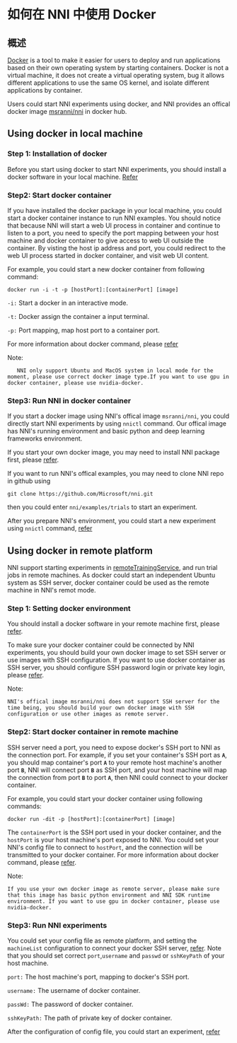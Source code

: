 # **如何在 NNI 中使用 Docker**

## 概述

[Docker](https://www.docker.com/) is a tool to make it easier for users to deploy and run applications based on their own operating system by starting containers. Docker is not a virtual machine, it does not create a virtual operating system, bug it allows different applications to use the same OS kernel, and isolate different applications by container.

Users could start NNI experiments using docker, and NNI provides an offical docker image [msranni/nni](https://hub.docker.com/r/msranni/nni) in docker hub.

## Using docker in local machine

### Step 1: Installation of docker

Before you start using docker to start NNI experiments, you should install a docker software in your local machine. [Refer](https://docs.docker.com/install/linux/docker-ce/ubuntu/)

### Step2: Start docker container

If you have installed the docker package in your local machine, you could start a docker container instance to run NNI examples. You should notice that because NNI will start a web UI process in container and continue to listen to a port, you need to specify the port mapping between your host machine and docker container to give access to web UI outside the container. By visting the host ip address and port, you could redirect to the web UI process started in docker container, and visit web UI content.

For example, you could start a new docker container from following command:

    docker run -i -t -p [hostPort]:[containerPort] [image]
    

`-i:` Start a docker in an interactive mode.

`-t:` Docker assign the container a input terminal.

`-p:` Port mapping, map host port to a container port.

For more information about docker command, please [refer](https://docs.docker.com/v17.09/edge/engine/reference/run/)

Note:

       NNI only support Ubuntu and MacOS system in local mode for the moment, please use correct docker image type.If you want to use gpu in docker container, please use nvidia-docker.
    

### Step3: Run NNI in docker container

If you start a docker image using NNI's offical image `msranni/nni`, you could directly start NNI experiments by using `nnictl` command. Our offical image has NNI's running environment and basic python and deep learning frameworks environment.

If you start your own docker image, you may need to install NNI package first, please [refer](Installation.md).

If you want to run NNI's offical examples, you may need to clone NNI repo in github using

    git clone https://github.com/Microsoft/nni.git
    

then you could enter `nni/examples/trials` to start an experiment.

After you prepare NNI's environment, you could start a new experiment using `nnictl` command, [refer](QuickStart.md)

## Using docker in remote platform

NNI support starting experiments in [remoteTrainingService](RemoteMachineMode.md), and run trial jobs in remote machines. As docker could start an independent Ubuntu system as SSH server, docker container could be used as the remote machine in NNI's remot mode.

### Step 1: Setting docker environment

You should install a docker software in your remote machine first, please [refer](https://docs.docker.com/install/linux/docker-ce/ubuntu/).

To make sure your docker container could be connected by NNI experiments, you should build your own docker image to set SSH server or use images with SSH configuration. If you want to use docker container as SSH server, you should configure SSH password login or private key login, please [refer](https://docs.docker.com/engine/examples/running_ssh_service/).

Note:

    NNI's offical image msranni/nni does not support SSH server for the time being, you should build your own docker image with SSH configuration or use other images as remote server.
    

### Step2: Start docker container in remote machine

SSH server need a port, you need to expose docker's SSH port to NNI as the connection port. For example, if you set your container's SSH port as **`A`**, you should map container's port **`A`** to your remote host machine's another port **`B`**, NNI will connect port **`B`** as SSH port, and your host machine will map the connection from port **`B`** to port **`A`**, then NNI could connect to your docker container.

For example, you could start your docker container using following commands:

    docker run -dit -p [hostPort]:[containerPort] [image]
    

The `containerPort` is the SSH port used in your docker container, and the `hostPort` is your host machine's port exposed to NNI. You could set your NNI's config file to connect to `hostPort`, and the connection will be transmitted to your docker container. For more information about docker command, please [refer](https://docs.docker.com/v17.09/edge/engine/reference/run/).

Note:

    If you use your own docker image as remote server, please make sure that this image has basic python environment and NNI SDK runtime environment. If you want to use gpu in docker container, please use nvidia-docker.
    

### Step3: Run NNI experiments

You could set your config file as remote platform, and setting the `machineList` configuration to connect your docker SSH server, [refer](RemoteMachineMode.md). Note that you should set correct `port`,`username` and `passwd` or `sshKeyPath` of your host machine.

`port:` The host machine's port, mapping to docker's SSH port.

`username:` The username of docker container.

`passWd:` The password of docker container.

`sshKeyPath:` The path of private key of docker container.

After the configuration of config file, you could start an experiment, [refer](QuickStart.md)